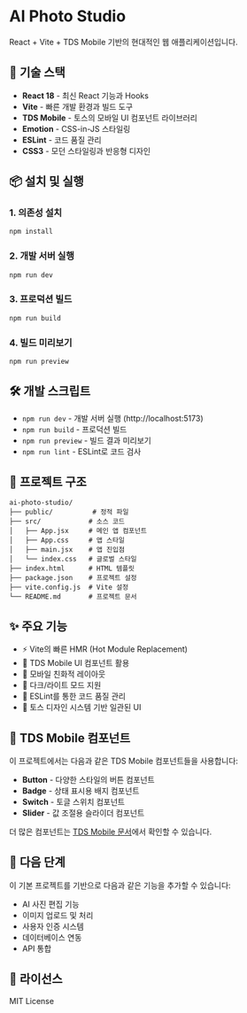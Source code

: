 # AI Photo Studio

React + Vite + TDS Mobile 기반의 현대적인 웹 애플리케이션입니다.

## 🚀 기술 스택

- **React 18** - 최신 React 기능과 Hooks
- **Vite** - 빠른 개발 환경과 빌드 도구
- **TDS Mobile** - 토스의 모바일 UI 컴포넌트 라이브러리
- **Emotion** - CSS-in-JS 스타일링
- **ESLint** - 코드 품질 관리
- **CSS3** - 모던 스타일링과 반응형 디자인

## 📦 설치 및 실행

### 1. 의존성 설치
```bash
npm install
```

### 2. 개발 서버 실행
```bash
npm run dev
```

### 3. 프로덕션 빌드
```bash
npm run build
```

### 4. 빌드 미리보기
```bash
npm run preview
```

## 🛠️ 개발 스크립트

- `npm run dev` - 개발 서버 실행 (http://localhost:5173)
- `npm run build` - 프로덕션 빌드
- `npm run preview` - 빌드 결과 미리보기
- `npm run lint` - ESLint로 코드 검사

## 📁 프로젝트 구조

```
ai-photo-studio/
├── public/          # 정적 파일
├── src/            # 소스 코드
│   ├── App.jsx     # 메인 앱 컴포넌트
│   ├── App.css     # 앱 스타일
│   ├── main.jsx    # 앱 진입점
│   └── index.css   # 글로벌 스타일
├── index.html      # HTML 템플릿
├── package.json    # 프로젝트 설정
├── vite.config.js  # Vite 설정
└── README.md       # 프로젝트 문서
```

## ✨ 주요 기능

- ⚡ Vite의 빠른 HMR (Hot Module Replacement)
- 🎨 TDS Mobile UI 컴포넌트 활용
- 📱 모바일 친화적 레이아웃
- 🌙 다크/라이트 모드 지원
- 🔧 ESLint를 통한 코드 품질 관리
- 🎯 토스 디자인 시스템 기반 일관된 UI

## 🎨 TDS Mobile 컴포넌트

이 프로젝트에서는 다음과 같은 TDS Mobile 컴포넌트들을 사용합니다:

- **Button** - 다양한 스타일의 버튼 컴포넌트
- **Badge** - 상태 표시용 배지 컴포넌트
- **Switch** - 토글 스위치 컴포넌트
- **Slider** - 값 조절용 슬라이더 컴포넌트

더 많은 컴포넌트는 [TDS Mobile 문서](https://tossmini-docs.toss.im/tds-mobile/start/)에서 확인할 수 있습니다.

## 🎯 다음 단계

이 기본 프로젝트를 기반으로 다음과 같은 기능을 추가할 수 있습니다:

- AI 사진 편집 기능
- 이미지 업로드 및 처리
- 사용자 인증 시스템
- 데이터베이스 연동
- API 통합

## 📄 라이선스

MIT License

